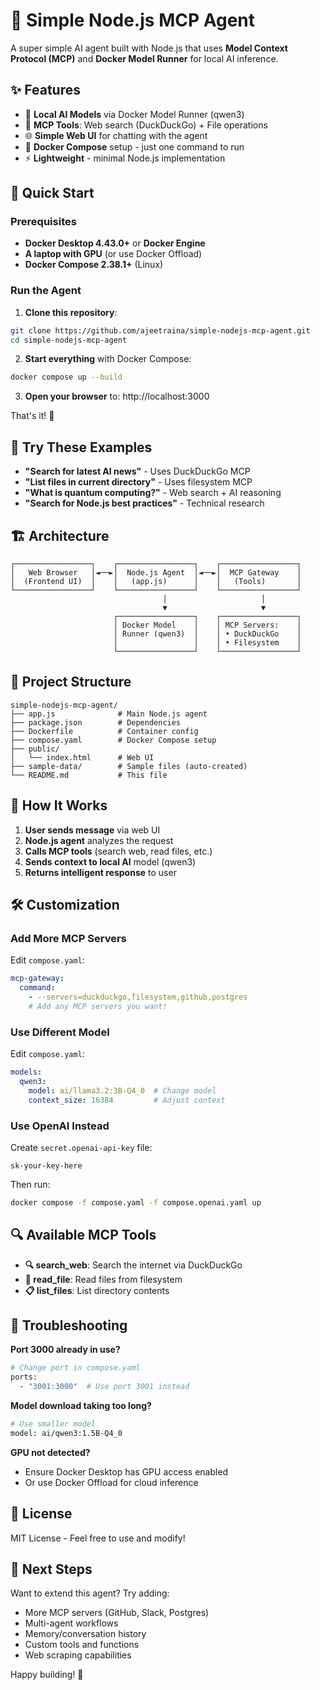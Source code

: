# 🤖 Simple Node.js MCP Agent

A super simple AI agent built with Node.js that uses **Model Context Protocol (MCP)** and **Docker Model Runner** for local AI inference.

## ✨ Features

- 🧠 **Local AI Models** via Docker Model Runner (qwen3)
- 🔧 **MCP Tools**: Web search (DuckDuckGo) + File operations  
- 🌐 **Simple Web UI** for chatting with the agent
- 🐳 **Docker Compose** setup - just one command to run
- ⚡ **Lightweight** - minimal Node.js implementation

## 🚀 Quick Start

### Prerequisites
- **Docker Desktop 4.43.0+** or **Docker Engine** 
- **A laptop with GPU** (or use Docker Offload)
- **Docker Compose 2.38.1+** (Linux)

### Run the Agent

1. **Clone this repository**:
```bash
git clone https://github.com/ajeetraina/simple-nodejs-mcp-agent.git
cd simple-nodejs-mcp-agent
```

2. **Start everything** with Docker Compose:
```bash
docker compose up --build
```

3. **Open your browser** to: http://localhost:3000

That's it! 🎉

## 💬 Try These Examples

- **"Search for latest AI news"** - Uses DuckDuckGo MCP
- **"List files in current directory"** - Uses filesystem MCP  
- **"What is quantum computing?"** - Web search + AI reasoning
- **"Search for Node.js best practices"** - Technical research

## 🏗️ Architecture

```
┌─────────────────┐    ┌─────────────────┐    ┌─────────────────┐
│   Web Browser   │◄──►│  Node.js Agent  │◄──►│  MCP Gateway    │
│  (Frontend UI)  │    │   (app.js)      │    │   (Tools)       │
└─────────────────┘    └─────────────────┘    └─────────────────┘
                                  │                     │
                                  ▼                     ▼
                       ┌─────────────────┐    ┌─────────────────┐
                       │ Docker Model    │    │ MCP Servers:    │
                       │ Runner (qwen3)  │    │ • DuckDuckGo    │
                       │                 │    │ • Filesystem    │
                       └─────────────────┘    └─────────────────┘
```

## 📁 Project Structure

```
simple-nodejs-mcp-agent/
├── app.js              # Main Node.js agent
├── package.json        # Dependencies  
├── Dockerfile          # Container config
├── compose.yaml        # Docker Compose setup
├── public/
│   └── index.html      # Web UI
├── sample-data/        # Sample files (auto-created)
└── README.md           # This file
```

## 🔧 How It Works

1. **User sends message** via web UI
2. **Node.js agent** analyzes the request  
3. **Calls MCP tools** (search web, read files, etc.)
4. **Sends context to local AI** model (qwen3)
5. **Returns intelligent response** to user

## 🛠️ Customization

### Add More MCP Servers
Edit `compose.yaml`:

```yaml
mcp-gateway:
  command:
    - --servers=duckduckgo,filesystem,github,postgres
    # Add any MCP servers you want!
```

### Use Different Model
Edit `compose.yaml`:

```yaml
models:
  qwen3:
    model: ai/llama3.2:3B-Q4_0  # Change model
    context_size: 16384         # Adjust context
```

### Use OpenAI Instead
Create `secret.openai-api-key` file:
```
sk-your-key-here
```

Then run:
```bash
docker compose -f compose.yaml -f compose.openai.yaml up
```

## 🔍 Available MCP Tools

- **🔍 search_web**: Search the internet via DuckDuckGo
- **📁 read_file**: Read files from filesystem  
- **📋 list_files**: List directory contents

## 🐛 Troubleshooting

**Port 3000 already in use?**
```bash
# Change port in compose.yaml
ports:
  - "3001:3000"  # Use port 3001 instead
```

**Model download taking too long?**
```bash
# Use smaller model
model: ai/qwen3:1.5B-Q4_0
```

**GPU not detected?**
- Ensure Docker Desktop has GPU access enabled
- Or use Docker Offload for cloud inference

## 📜 License

MIT License - Feel free to use and modify!

## 🎯 Next Steps

Want to extend this agent? Try adding:
- More MCP servers (GitHub, Slack, Postgres)
- Multi-agent workflows  
- Memory/conversation history
- Custom tools and functions
- Web scraping capabilities

Happy building! 🚀